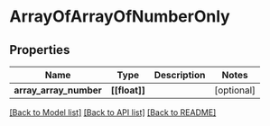 # ArrayOfArrayOfNumberOnly

## Properties
Name | Type | Description | Notes
------------ | ------------- | ------------- | -------------
**array_array_number** | **[[float]]** |  | [optional] 

[[Back to Model list]](../README.md#documentation-for-models) [[Back to API list]](../README.md#documentation-for-api-endpoints) [[Back to README]](../README.md)


